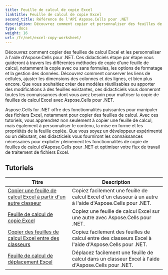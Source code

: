 ```yaml
---
title: Feuille de calcul de copie Excel
linktitle: Feuille de calcul de copie Excel
second_title: Référence de l'API Aspose.Cells pour .NET
description: Découvrez comment copier et personnaliser des feuilles de calcul Excel avec Aspose.Cells pour .NET. Tutoriels détaillés pour maîtriser la manipulation et le formatage des données.
type: docs
weight: 16
url: /fr/net/excel-copy-worksheet/
---
```

Découvrez comment copier des feuilles de calcul Excel et les personnaliser à l'aide d'Aspose.Cells pour .NET. Ces didacticiels étape par étape vous guideront à travers les différentes méthodes de copie d'une feuille de calcul, notamment la copie avec ou sans formules, les options de formatage et la gestion des données. Découvrez comment conserver les liens de cellules, ajuster les dimensions des colonnes et des lignes, et bien plus encore. Que vous souhaitiez créer des modèles réutilisables ou apporter des modifications à des feuilles existantes, ces didacticiels vous donneront toutes les connaissances dont vous avez besoin pour maîtriser la copie de feuilles de calcul Excel avec Aspose.Cells pour .NET.

Aspose.Cells for .NET offre des fonctionnalités puissantes pour manipuler des fichiers Excel, notamment pour copier des feuilles de calcul. Avec ces tutoriels, vous apprendrez non seulement à copier une feuille de calcul, mais également à personnaliser le contenu, la mise en forme et les propriétés de la feuille copiée. Que vous soyez un développeur expérimenté ou un débutant, ces didacticiels vous fourniront les connaissances nécessaires pour exploiter pleinement les fonctionnalités de copie de feuilles de calcul d'Aspose.Cells pour .NET et optimiser votre flux de travail de traitement de fichiers Excel.

## Tutoriels 
| Titre | Description |
| --- | --- |
| [Copier une feuille de calcul Excel à partir d'un autre classeur](./excel-copy-worksheet-from-other-workbook/) | Copiez facilement une feuille de calcul Excel d'un classeur à un autre à l'aide d'Aspose.Cells pour .NET. |  
| [Feuille de calcul de copie Excel](./excel-copy-worksheet/) | Copiez une feuille de calcul Excel sur une autre avec Aspose.Cells pour .NET. |  
| [Copier des feuilles de calcul Excel entre des classeurs](./excel-copy-worksheets-between-workbooks/) | Copiez facilement des feuilles de calcul entre des classeurs Excel à l'aide d'Aspose.Cells pour .NET. |  
| [Feuille de calcul de déplacement Excel](./excel-move-worksheet/) | Déplacez facilement une feuille de calcul dans un classeur Excel à l'aide d'Aspose.Cells pour .NET. |  